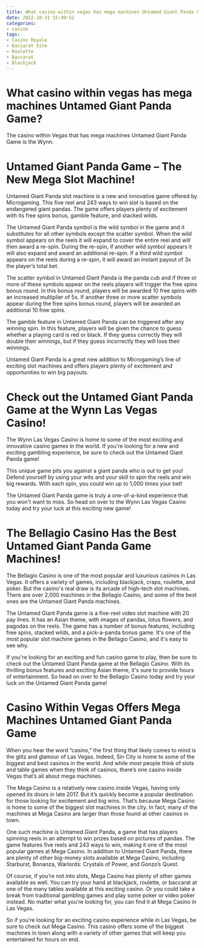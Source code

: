 ```yaml
---
title: What casino within vegas has mega machines Untamed Giant Panda Game
date: 2022-10-31 15:49:52
categories:
- casino
tags:
- Casino Royale
- Baccarat Site
- Roulette
- Baccarat
- Blackjack
---
```



#  What casino within vegas has mega machines Untamed Giant Panda Game?

The casino within Vegas that has mega machines Untamed Giant Panda Game is the Wynn.

#  Untamed Giant Panda Game – The New Mega Slot Machine!

Untamed Giant Panda slot machine is a new and innovative game offered by Microgaming. This five reel and 243 ways to win slot is based on the endangered giant pandas. The game offers players plenty of excitement with its free spins bonus, gamble feature, and stacked wilds.

The Untamed Giant Panda symbol is the wild symbol in the game and it substitutes for all other symbols except the scatter symbol. When the wild symbol appears on the reels it will expand to cover the entire reel and will then award a re-spin. During the re-spin, if another wild symbol appears it will also expand and award an additional re-spin. If a third wild symbol appears on the reels during a re-spin, it will award an instant payout of 3x the player’s total bet.

The scatter symbol in Untamed Giant Panda is the panda cub and if three or more of these symbols appear on the reels players will trigger the free spins bonus round. In this bonus round, players will be awarded 10 free spins with an increased multiplier of 5x. If another three or more scatter symbols appear during the free spins bonus round, players will be awarded an additional 10 free spins.

The gamble feature in Untamed Giant Panda can be triggered after any winning spin. In this feature, players will be given the chance to guess whether a playing card is red or black. If they guess correctly they will double their winnings, but if they guess incorrectly they will lose their winnings.

Untamed Giant Panda is a great new addition to Microgaming’s line of exciting slot machines and offers players plenty of excitement and opportunities to win big payouts.

#  Check out the Untamed Giant Panda Game at the Wynn Las Vegas Casino!

The Wynn Las Vegas Casino is home to some of the most exciting and innovative casino games in the world. If you're looking for a new and exciting gambling experience, be sure to check out the Untamed Giant Panda game!

This unique game pits you against a giant panda who is out to get you! Defend yourself by using your wits and your skill to spin the reels and win big rewards. With each spin, you could win up to 1,000 times your bet!

The Untamed Giant Panda game is truly a one-of-a-kind experience that you won't want to miss. So head on over to the Wynn Las Vegas Casino today and try your luck at this exciting new game!

#  The Bellagio Casino Has the Best Untamed Giant Panda Game Machines!

The Bellagio Casino is one of the most popular and luxurious casinos in Las Vegas. It offers a variety of games, including blackjack, craps, roulette, and poker. But the casino's real draw is its arcade of high-tech slot machines. There are over 2,000 machines in the Bellagio Casino, and some of the best ones are the Untamed Giant Panda machines.

The Untamed Giant Panda game is a five-reel video slot machine with 20 pay lines. It has an Asian theme, with images of pandas, lotus flowers, and pagodas on the reels. The game has a number of bonus features, including free spins, stacked wilds, and a pick-a-panda bonus game. It's one of the most popular slot machine games in the Bellagio Casino, and it's easy to see why.

If you're looking for an exciting and fun casino game to play, then be sure to check out the Untamed Giant Panda game at the Bellagio Casino. With its thrilling bonus features and exciting Asian theme, it's sure to provide hours of entertainment. So head on over to the Bellagio Casino today and try your luck on the Untamed Giant Panda game!

#  Casino Within Vegas Offers Mega Machines Untamed Giant Panda Game

When you hear the word “casino,” the first thing that likely comes to mind is the glitz and glamour of Las Vegas. Indeed, Sin City is home to some of the biggest and best casinos in the world. And while most people think of slots and table games when they think of casinos, there’s one casino inside Vegas that’s all about mega machines.

The Mega Casino is a relatively new casino inside Vegas, having only opened its doors in late 2017. But it’s quickly become a popular destination for those looking for excitement and big wins. That’s because Mega Casino is home to some of the biggest slot machines in the city. In fact, many of the machines at Mega Casino are larger than those found at other casinos in town.

One such machine is Untamed Giant Panda, a game that has players spinning reels in an attempt to win prizes based on pictures of pandas. The game features five reels and 243 ways to win, making it one of the most popular games at Mega Casino. In addition to Untamed Giant Panda, there are plenty of other big-money slots available at Mega Casino, including Starburst, Bonanza, Warlords: Crystals of Power, and Gonzo’s Quest.

Of course, if you’re not into slots, Mega Casino has plenty of other games available as well. You can try your hand at blackjack, roulette, or baccarat at one of the many tables available at this exciting casino. Or you could take a break from traditional gambling games and play some poker or video poker instead. No matter what you’re looking for, you can find it at Mega Casino in Las Vegas.

So if you’re looking for an exciting casino experience while in Las Vegas, be sure to check out Mega Casino. This casino offers some of the biggest machines in town along with a variety of other games that will keep you entertained for hours on end.